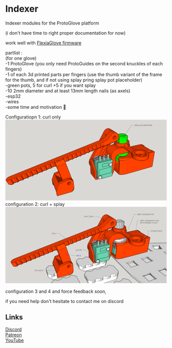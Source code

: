 # Indexer
Indexer modules for the ProtoGlove platform

(i don't have time to right proper documentation for now)

work well with [FlexiaGlove firmware](https://github.com/JohnRThomas/FlexiaGloves)

partlist :  
(for one glove)  
-1 ProtoGlove (you only need ProtoGuides on the second knuckles of each fingers)  
-1 of each 3d printed parts per fingers (use the thumb variant of the frame for the thumb, and if not using splay pring splay pot placeholder)  
-green pots, 5 for curl +5 if you want splay  
-10 2mm diameter and at least 13mm length nails (as axels)  
-esp32  
-wires  
-some time and motivation 🙂  

Configuratiopn 1: curl only
![alt text](https://github.com/Valsvirtuals/Indexer/blob/main/media/config%201%20curl.PNG?raw=true)
configuration 2: curl + splay
![alt text](https://github.com/Valsvirtuals/Indexer/blob/main/media/config%202%20curl%2Bsplay.PNG?raw=true)

configuration 3 and 4 and force feedback soon,

if you need help don't hesitate to contact me on discord

## Links

[Discord](https://discord.gg/g6XpeCnUfG)  
[Patreon](https://www.patreon.com/valsvirtuals)  
[YouTube](https://www.youtube.com/c/WalooW)

